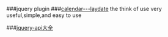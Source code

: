 ###jquery plugin
###[calendar---laydate](http://laydate.layui.com/)
the think of use
very useful,simple,and easy to use

###[jquery-api大全](http://hemin.cn/jq/index.html)